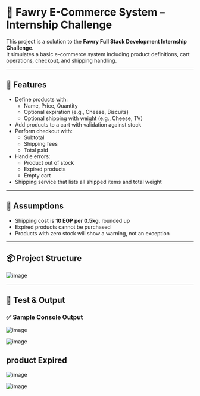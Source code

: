# 🛒 Fawry E-Commerce System – Internship Challenge

This project is a solution to the **Fawry Full Stack Development Internship Challenge**.  
It simulates a basic e-commerce system including product definitions, cart operations, checkout, and shipping handling.

---

## 🚀 Features

- Define products with:
  - Name, Price, Quantity
  - Optional expiration (e.g., Cheese, Biscuits)
  - Optional shipping with weight (e.g., Cheese, TV)
- Add products to a cart with validation against stock
- Perform checkout with:
  - Subtotal
  - Shipping fees
  - Total paid
- Handle errors:
  - Product out of stock
  - Expired products
  - Empty cart
- Shipping service that lists all shipped items and total weight

---

## 🧠 Assumptions

- Shipping cost is **10 EGP per 0.5kg**, rounded up
- Expired products cannot be purchased
- Products with zero stock will show a warning, not an exception

---

## 📦 Project Structure

![image](https://github.com/user-attachments/assets/eb8a925e-1dfa-4b4b-ae24-56a9bd7af8e2)



---

## 🧪 Test & Output

### ✅ Sample Console Output


![image](https://github.com/user-attachments/assets/a1db6ba7-03e0-45aa-9f34-281e582103fa)

![image](https://github.com/user-attachments/assets/368d0e7d-cd96-45b2-8d2e-cc6df2d5cb10)

<h2>product Expired</h2>

![image](https://github.com/user-attachments/assets/3fa8ba78-5428-4515-a491-7c7e027599c5)


![image](https://github.com/user-attachments/assets/c91ec9fb-416f-4a9c-8c91-1a23c80e136c)
